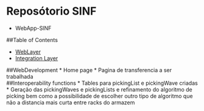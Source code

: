 # Reposótorio SINF

- WebApp-SINF

##Table of Contents
* [WebLayer](#web)
* [Integration Layer](#integration)

<div id='web'>
##WebDevelopment
* Home page
* Pagina de transferencia a ser trabalhada


<div id='integration'>
##Interoperability functions
* Tables para pickingList e pickingWave criadas
* Geração das pickingWaves e pickingLists e refinamento do algoritmo de picking bem como a possibilidade de escolher outro tipo de algoritmo que não a distancia mais curta entre racks do armazem
